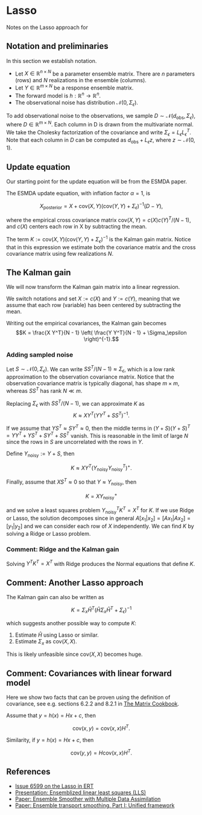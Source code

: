 # Lasso

Notes on the Lasso approach for

## Notation and preliminaries

In this section we establish notation.

- Let $X \in \mathbb{R}^{n \times N}$ be a parameter ensemble matrix.
There are $n$ parameters (rows) and $N$ realizations in the ensemble (columns).
- Let $Y \in \mathbb{R}^{m \times N}$ be a response ensemble matrix.
- The forward model is $h: \mathbb{R}^n \to \mathbb{R}^n$.
- The observational noise has distribution $\mathcal{N}(0, \Sigma_\epsilon)$.

To add observational noise to the observations, we sample $D \sim \mathcal{N}(d_\text{obs}, \Sigma_\epsilon)$, where $D \in \mathbb{R}^{m \times N}$.
Each column in D is drawn from the multivariate normal.
We take the Cholesky factorization of the covariance and write $\Sigma_\epsilon = L_\epsilon  L_\epsilon^T$.
Note that each column in $D$ can be computed as $d_\text{obs} + L_\epsilon z$, where $z \sim \mathcal{N}(0, 1)$.

## Update equation

Our starting point for the update equation will be from the ESMDA paper.

The ESMDA update equation, with inflation factor $\alpha=1$, is

$$X_\text{posterior} = X + \text{cov}(X, Y) (\text{cov}(Y, Y) + \Sigma_\epsilon)^{-1} (D - Y),$$

where the empirical cross covariance matrix $\text{cov}(X, Y) = c(X) c(Y)^T / (N - 1)$, and $c(X)$ centers each row in X by subtracting the mean.

The term $K := \text{cov}(X, Y) (\text{cov}(Y, Y) + \Sigma_\epsilon)^{-1}$ is the Kalman gain matrix.
Notice that in this expression we estimate both the covariance matrix and the cross covariance matrix using few realizations $N$.

## The Kalman gain

We will now transform the Kalman gain matrix into a linear regression.

We switch notations and set $X := c(X)$ and $Y := c(Y)$, meaning that we assume that each row (variable) has been centered by subtracting the mean.

Writing out the empirical covariances, the Kalman gain becomes
$$K = \frac{X Y^T}{N - 1} \left(
\frac{Y Y^T}{N - 1} + \Sigma_\epsilon
\right)^{-1}.$$

### Adding sampled noise

Let $S \sim \mathcal{N}(0, \Sigma_\epsilon)$.
We can write $S S^T / (N - 1) \approx \Sigma_\epsilon$, which is a low rank approximation to the observation covariance matrix.
Notice that the observation covariance matrix is typically diagonal, has shape $m \times m$, whereas $S S^T$ has rank $N \ll m$.

Replacing $\Sigma_\epsilon$ with $S S^T / (N - 1)$,
we can approximate $K$ as
$$K \approx X Y^T \left(
Y Y^T + S S^T
\right)^{-1}.$$

If we assume that $YS^T \approx SY^T \approx 0$, then the middle terms in $(Y +S)( Y + S)^T = Y Y^T + Y S^T + SY^T  + SS^T$ vanish.
This is reasonable in the limit of large $N$ since the rows in $S$ are uncorrelated with the rows in $Y$.

Define $Y_\text{noisy} := Y + S$, then

$$K \approx X Y^T \left(
Y_\text{noisy} Y_\text{noisy}^T
\right)^{+}.$$

Finally, assume that $X S^T \approx 0$ so that $Y \approx Y_\text{noisy}$, then

$$K = X Y_\text{noisy}^{+}$$

and we solve a least squares problem $Y_\text{noisy}^T K^T = X^T$ for $K$.
If we use Ridge or Lasso, the solution decomposes since in general $A[x_1 | x_2] = [Ax_1 | Ax_2] = [y_1 | y_2]$ and we can consider each row of $X$ independently.
We can find $K$ by solving a Ridge or Lasso problem.

### Comment: Ridge and the Kalman gain

Solving $Y^T K^T = X^T$ with Ridge produces the Normal equations that define $K$.

## Comment: Another Lasso approach

The Kalman gain can also be written as

$$K = \Sigma_{x} \hat{H}^T (\hat{H}\Sigma_{x}\hat{H}^T + \Sigma_{\epsilon})^{-1}$$

which suggests another possible way to compute $K$:

1. Estimate $\hat{H}$ using Lasso or similar.
2. Estimate $\Sigma_{x}$ as $\text{cov}(X, X)$.

This is likely unfeasible since $\text{cov}(X, X)$ becomes huge.

## Comment: Covariances with linear forward model

Here we show two facts that can be proven using the definition of covariance, see e.g. sections 6.2.2 and 8.2.1 in [The Matrix Cookbook](https://www.math.uwaterloo.ca/~hwolkowi/matrixcookbook.pdf).

Assume that $y = h(x) = H x + c$, then

$$\text{cov}(x, y ) = \text{cov}(x, x) H^T.$$

Similarity, if $y = h(x) = H x + c$, then

$$\text{cov}(y, y ) = H \text{cov}(x, x) H^T.$$

## References

- [Issue 6599 on the Lasso in ERT](https://github.com/equinor/ert/issues/6599)
- [Presentation: Ensemblized linear least squares (LLS)](https://ncda-fs.web.norce.cloud/WS2023/raanes.pdf)
- [Paper: Ensemble Smoother with Multiple Data Assimilation](http://dx.doi.org/10.1016/j.cageo.2012.03.011)
- [Paper: Ensemble transport smoothing. Part I: Unified framework](https://arxiv.org/pdf/2210.17000.pdf)

